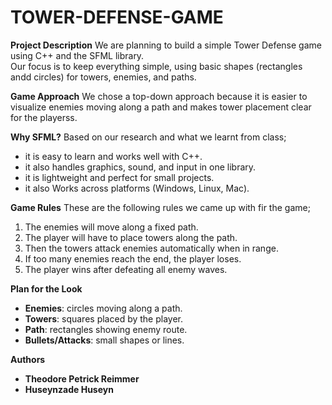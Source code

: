 # TOWER-DEFENSE-GAME
**Project Description**
We are planning to build a simple Tower Defense game using C++ and the SFML library.  
Our focus is to keep everything simple, using basic shapes (rectangles andd circles) for towers, enemies, and paths.



**Game Approach**
We chose a top-down approach because it is easier to visualize enemies moving along a path and makes tower placement clear for the playerss.



**Why SFML?**
Based on our research and what we learnt from class;
- it is easy to learn and works well with C++.
-  it also handles graphics, sound, and input in one library.
- it is lightweight and perfect for small projects.
- it also Works across platforms (Windows, Linux, Mac).


**Game Rules**
These are the following rules we came up with fir the game;
1. The enemies will move along a fixed path.
2. The player will have to place towers along the path.
3. Then the towers attack enemies automatically when in range.
4. If too many enemies reach the end, the player loses.
5. The player wins after defeating all enemy waves.


**Plan for the Look**
- **Enemies**: circles moving along a path.
- **Towers**: squares placed by the player.
- **Path**: rectangles showing enemy route.
- **Bullets/Attacks**: small shapes or lines.


 **Authors**
- **Theodore Petrick Reimmer**
- **Huseynzade Huseyn**
